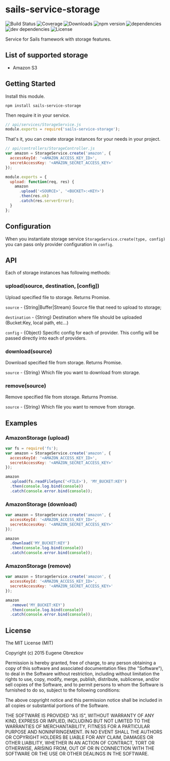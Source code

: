 # sails-service-storage

![Build Status](https://img.shields.io/travis/ghaiklor/sails-service-storage.svg) ![Coverage](https://img.shields.io/coveralls/ghaiklor/sails-service-storage.svg) ![Downloads](https://img.shields.io/npm/dm/sails-service-storage.svg) ![npm version](https://img.shields.io/npm/v/sails-service-storage.svg) ![dependencies](https://img.shields.io/david/ghaiklor/sails-service-storage.svg) ![dev dependencies](https://img.shields.io/david/dev/ghaiklor/sails-service-storage.svg) ![License](https://img.shields.io/npm/l/sails-service-storage.svg)

Service for Sails framework with storage features.

## List of supported storage

- Amazon S3

## Getting Started

Install this module.

```shell
npm install sails-service-storage
```

Then require it in your service.

```javascript
// api/services/StorageService.js
module.exports = require('sails-service-storage');
```

That's it, you can create storage instances for your needs in your project.

```javascript
// api/controllers/StorageController.js
var amazon = StorageService.create('amazon', {
  accessKeyId: '<AMAZON_ACCESS_KEY_ID>',
  secretAccessKey: '<AMAZON_SECRET_ACCESS_KEY>'
});

module.exports = {
  upload: function(req, res) {
    amazon
      .upload('<SOURCE>', '<BUCKET>:<KEY>')
      .then(res.ok)
      .catch(res.serverError);
  }
};
```

## Configuration

When you instantiate storage service `StorageService.create(type, config)` you can pass only provider configuration in `config`.

## API

Each of storage instances has following methods:

### upload(source, destination, [config])

Upload specified file to storage. Returns Promise.

`source` - {String|Buffer|Stream} Source file that need to upload to storage;

`destination` - {String} Destination where file should be uploaded (Bucket:Key, local path, etc...)

`config` - {Object} Specific config for each of provider. This config will be passed directly into each of providers.

### download(source)

Download specified file from storage. Returns Promise.

`source` - {String} Which file you want to download from storage.

### remove(source)

Remove specified file from storage. Returns Promise.

`source` - {String} Which file you want to remove from storage.

## Examples

### AmazonStorage (upload)

```javascript
var fs = require('fs');
var amazon = StorageService.create('amazon', {
  accessKeyId: '<AMAZON_ACCESS_KEY_ID>',
  secretAccessKey: '<AMAZON_SECRET_ACCESS_KEY>'
});

amazon
  .upload(fs.readFileSync('<FILE>'), 'MY_BUCKET:KEY')
  .then(console.log.bind(console))
  .catch(console.error.bind(console));
```

### AmazonStorage (download)

```javascript
var amazon = StorageService.create('amazon', {
  accessKeyId: '<AMAZON_ACCESS_KEY_ID>',
  secretAccessKey: '<AMAZON_SECRET_ACCESS_KEY>'
});

amazon
  .download('MY_BUCKET:KEY')
  .then(console.log.bind(console))
  .catch(console.error.bind(console));
```

### AmazonStorage (remove)

```javascript
var amazon = StorageService.create('amazon', {
  accessKeyId: '<AMAZON_ACCESS_KEY_ID>',
  secretAccessKey: '<AMAZON_SECRET_ACCESS_KEY>'
});

amazon
  .remove('MY_BUCKET:KEY')
  .then(console.log.bind(console))
  .catch(console.error.bind(console));
```

## License

The MIT License (MIT)

Copyright (c) 2015 Eugene Obrezkov

Permission is hereby granted, free of charge, to any person obtaining a copy
of this software and associated documentation files (the "Software"), to deal
in the Software without restriction, including without limitation the rights
to use, copy, modify, merge, publish, distribute, sublicense, and/or sell
copies of the Software, and to permit persons to whom the Software is
furnished to do so, subject to the following conditions:

The above copyright notice and this permission notice shall be included in all
copies or substantial portions of the Software.

THE SOFTWARE IS PROVIDED "AS IS", WITHOUT WARRANTY OF ANY KIND, EXPRESS OR
IMPLIED, INCLUDING BUT NOT LIMITED TO THE WARRANTIES OF MERCHANTABILITY,
FITNESS FOR A PARTICULAR PURPOSE AND NONINFRINGEMENT. IN NO EVENT SHALL THE
AUTHORS OR COPYRIGHT HOLDERS BE LIABLE FOR ANY CLAIM, DAMAGES OR OTHER
LIABILITY, WHETHER IN AN ACTION OF CONTRACT, TORT OR OTHERWISE, ARISING FROM,
OUT OF OR IN CONNECTION WITH THE SOFTWARE OR THE USE OR OTHER DEALINGS IN THE
SOFTWARE.
